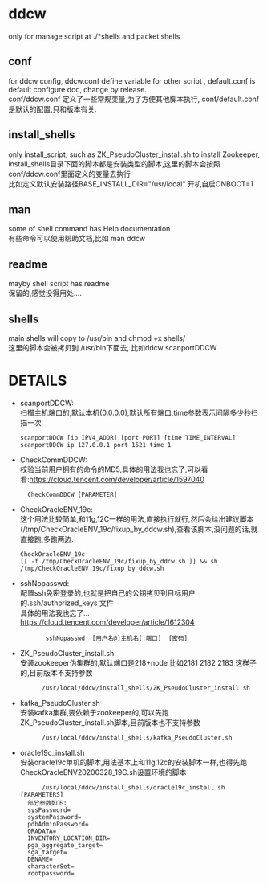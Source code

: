# ddcw
only for manage script at ./*shells
and packet shells

## conf
for ddcw config, ddcw.conf define variable for other script , default.conf is default configure doc, change by release.  
conf/ddcw.conf 定义了一些常规变量,为了方便其他脚本执行, conf/default.conf是默认的配置,只和版本有关.  

## install_shells
only install_script, such as ZK_PseudoCluster_install.sh to install Zookeeper,  
install_shells目录下面的脚本都是安装类型的脚本,这里的脚本会按照conf/ddcw.conf里面定义的变量去执行  
比如定义默认安装路径BASE_INSTALL_DIR="/usr/local"   开机自启ONBOOT=1  

## man
some of shell command has Help documentation   
有些命令可以使用帮助文档,比如 man ddcw  

## readme
mayby shell script has readme  
保留的,感觉没得用处....  

## shells
main shells will copy to /usr/bin and chmod +x shells/  
这里的脚本会被拷贝到 /usr/bin下面去, 比如ddcw  scanportDDCW  


# DETAILS
- scanportDDCW:  
扫描主机端口的,默认本机(0.0.0.0),默认所有端口,time参数表示间隔多少秒扫描一次  
  ``` shell
  scanportDDCW [ip IPV4_ADDR] [port PORT] [time TIME_INTERVAL]
  scanportDDCW ip 127.0.0.1 port 1521 time 1 
    ```

- CheckCommDDCW:  
校验当前用户拥有的命令的MD5,具体的用法我也忘了,可以看看:https://cloud.tencent.com/developer/article/1597040  
  ``` shell
 	CheckCommDDCW [PARAMETER]
  ```
  
- CheckOracleENV_19c:  
这个用法比较简单,和11g,12C一样的用法,直接执行就行,然后会给出建议脚本(/tmp/CheckOracleENV_19c/fixup_by_ddcw.sh),查看该脚本,没问题的话,就直接跑,多跑两边.  
  ``` shell
  CheckOracleENV_19c
  [[ -f /tmp/CheckOracleENV_19c/fixup_by_ddcw.sh ]] && sh /tmp/CheckOracleENV_19c/fixup_by_ddcw.sh
  ```
  
- sshNopasswd:  
配置ssh免密登录的,也就是把自己的公钥拷贝到目标用户的.ssh/authorized_keys 文件  
具体的用法我也忘了... https://cloud.tencent.com/developer/article/1612304  
  ``` shell
         sshNopasswd  [用户名@]主机名[:端口]  [密码]
  ```

  
- ZK_PseudoCluster_install.sh:  
安装zookeeper伪集群的,默认端口是218+node 比如2181 2182 2183 这样子的,目前版本不支持参数  
  ``` shell
        /usr/local/ddcw/install_shells/ZK_PseudoCluster_install.sh 
  ```

  
- kafka_PseudoCluster.sh  
安装kafka集群,要依赖于zookeeper的,可以先跑ZK_PseudoCluster_install.sh脚本,目前版本也不支持参数  
  ``` shell
        /usr/local/ddcw/install_shells/kafka_PseudoCluster.sh
  ```

  
- oracle19c_install.sh  
安装oracle19c单机的脚本,用法基本上和11g,12c的安装脚本一样,也得先跑CheckOracleENV20200328_19C.sh设置环境的脚本  
  ``` shell
        /usr/local/ddcw/install_shells/oracle19c_install.sh [PARAMETERS]
	部分参数如下:
	sysPassword=
	systemPassword=
	pdbAdminPassword=
	ORADATA=
	INVENTORY_LOCATION_DIR=
	pga_aggregate_target=
	sga_target=
	DBNAME=
	characterSet=
	rootpassword=
  ```


